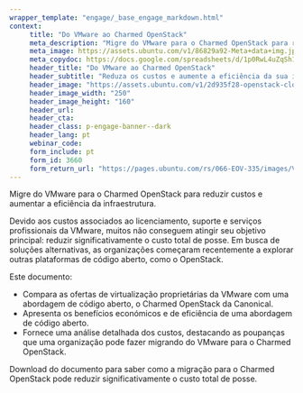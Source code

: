 ```yaml
---
wrapper_template: "engage/_base_engage_markdown.html"
context:
     title: "Do VMware ao Charmed OpenStack"
     meta_description: "Migre do VMware para o Charmed OpenStack para reduzir custos e aumentar a eficiência da infraestrutura."
     meta_image: https://assets.ubuntu.com/v1/86829a92-Meta+data+img.jpg
     meta_copydoc: https://docs.google.com/spreadsheets/d/1p0RwL4uZqSh1AA1-bxgz9TyjHLm4eic-SNrzdMCtEl8/edit#gid=1373451093
     header_title: "Do VMware ao Charmed OpenStack"
     header_subtitle: "Reduza os custos e aumente a eficiência da sua infraestrutura com adoção de código aberto"
     header_image: "https://assets.ubuntu.com/v1/2d935f28-openstack-cloud.svg"
     header_image_width: "250"
     header_image_height: "160"
     header_url:
     header_cta:
     header_class: p-engage-banner--dark
     header_lang: pt
     webinar_code:
     form_include: pt
     form_id: 3660
     form_return_url: "https://pages.ubuntu.com/rs/066-EOV-335/images/VMware_to_OpenStack%20_PT.pdf"
---
```


Migre do VMware para o Charmed OpenStack para reduzir custos e aumentar a eficiência da infraestrutura.

Devido aos custos associados ao licenciamento, suporte e serviços profissionais da VMware, muitos não conseguem atingir seu objetivo principal: reduzir significativamente o custo total de posse. Em busca de soluções alternativas, as organizações começaram recentemente a explorar outras plataformas de código aberto, como o OpenStack.

Este documento:

- Compara as ofertas de virtualização proprietárias da VMware com uma abordagem de código aberto, o Charmed OpenStack da Canonical.
- Apresenta os benefícios económicos e de eficiência de uma abordagem de código aberto.
- Fornece uma análise detalhada dos custos, destacando as poupanças que uma organização pode fazer migrando do VMware para o Charmed OpenStack.

Download do documento para saber como a migração para o Charmed OpenStack pode reduzir significativamente o custo total de posse.
